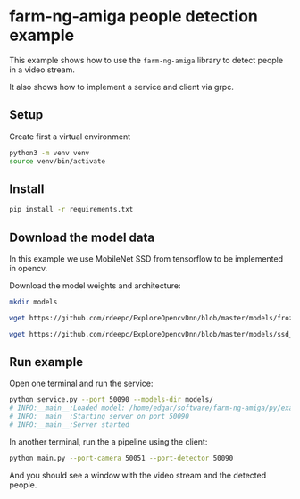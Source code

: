 # farm-ng-amiga people detection example

This example shows how to use the `farm-ng-amiga` library to detect people in a video stream.

It also shows how to implement a service and client via grpc.

## Setup

Create first a virtual environment

```bash
python3 -m venv venv
source venv/bin/activate
```

## Install

```bash
pip install -r requirements.txt
```

## Download the model data

In this example we use MobileNet SSD from tensorflow to be implemented in opencv.

Download the model weights and architecture:

```bash
mkdir models
```

```bash
wget https://github.com/rdeepc/ExploreOpencvDnn/blob/master/models/frozen_inference_graph.pb -O models/frozen_inference_graph.pb
```

```bash
wget https://github.com/rdeepc/ExploreOpencvDnn/blob/master/models/ssd_mobilenet_v2_coco_2018_03_29.pbtxt -O models/ssd_mobilenet_v2_coco_2018_03_29.pbtxt
```

## Run example

Open one terminal and run the service:

```bash
python service.py --port 50090 --models-dir models/
# INFO:__main__:Loaded model: /home/edgar/software/farm-ng-amiga/py/examples/people_detection/models
# INFO:__main__:Starting server on port 50090
# INFO:__main__:Server started
```

In another terminal, run the a pipeline using the client:

```bash
python main.py --port-camera 50051 --port-detector 50090
```

And you should see a window with the video stream and the detected people.
